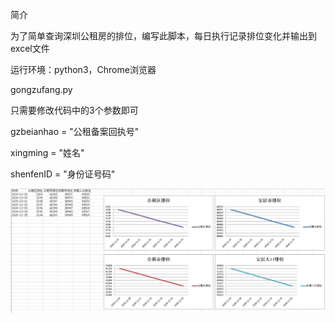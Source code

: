 简介

为了简单查询深圳公租房的排位，编写此脚本，每日执行记录排位变化并输出到excel文件

运行环境：python3，Chrome浏览器

gongzufang.py

只需要修改代码中的3个参数即可

gzbeianhao = "公租备案回执号"

xingming = "姓名"

shenfenID = "身份证号码"


![image](https://github.com/akqzx/SZ-ZJJ/blob/main/%E5%9B%BE%E7%A4%BA.jpg) 
